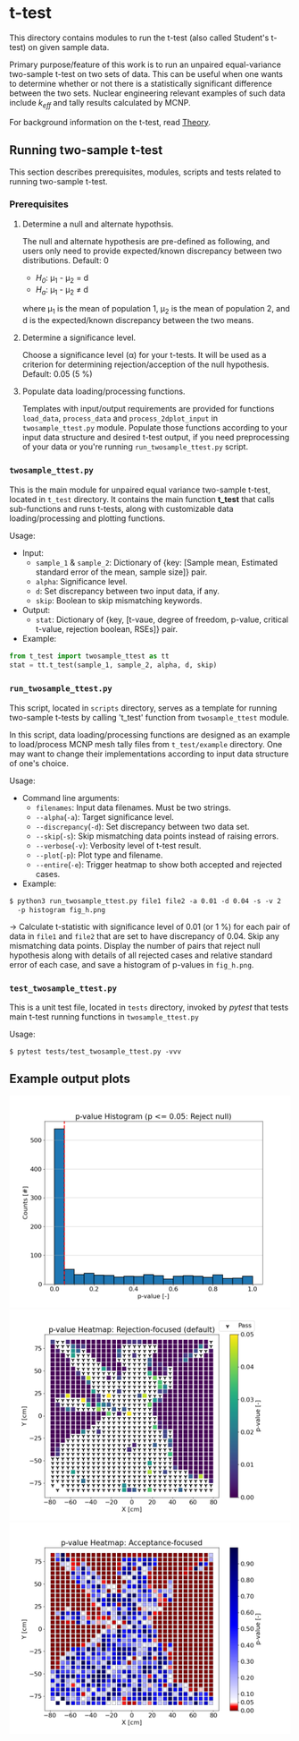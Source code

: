 # t-test

This directory contains modules to run the t-test (also called Student's t-test)
on given sample data.

Primary purpose/feature of this work is to run an unpaired equal-variance
two-sample t-test on two sets of data.
This can be useful when one wants to determine whether or not there is a
statistically significant difference between the two sets.
Nuclear engineering relevant examples of such data include *k<sub>eff</sub>* and
tally results calculated by MCNP.

For background information on the t-test, read [Theory](THEORY.md).


## Running two-sample t-test

This section describes prerequisites, modules, scripts and tests related to
running two-sample t-test.


### Prerequisites

1. Determine a null and alternate hypothsis.

   The null and alternate hypothesis are pre-defined as following, and users
   only need to provide expected/known discrepancy between two distributions.
   Default: 0

   - *H<sub>0</sub>*: μ<sub>1</sub> - μ<sub>2</sub> = d
   - *H<sub>a</sub>*: μ<sub>1</sub> - μ<sub>2</sub> ≠ d

   where μ<sub>1</sub> is the mean of population 1, μ<sub>2</sub> is the mean of
   population 2, and d is the expected/known discrepancy between the two means.

2. Determine a significance level.

   Choose a significance level (α) for your t-tests. It will be used as a
   criterion for determining rejection/acception of the null hypothesis.
   Default: 0.05 (5 %)

3. Populate data loading/processing functions.

   Templates with input/output requirements are provided for functions
   `load_data`, `process_data` and `process_2dplot_input` in
   `twosample_ttest.py` module.
   Populate those functions according to your input data structure and desired
   t-test output, if you need preprocessing of your data or you're running
   `run_twosample_ttest.py` script.


### `twosample_ttest.py`

This is the main module for unpaired equal variance two-sample t-test,
located in `t_test` directory.
It contains the main function **t_test** that calls sub-functions and runs
t-tests, along with customizable data loading/processing and plotting functions.

Usage:

- Input:
  - `sample_1` & `sample_2`: Dictionary of {key: [Sample mean, Estimated standard
    error of the mean, sample size]} pair.
  - `alpha`: Significance level.
  - `d`: Set discrepancy between two input data, if any.
  - `skip`: Boolean to skip mismatching keywords.
- Output:
  - `stat`: Dictionary of {key, [t-vaue, degree of freedom, p-value,
    critical t-value, rejection boolean, RSEs]} pair.
- Example:
```python
from t_test import twosample_ttest as tt
stat = tt.t_test(sample_1, sample_2, alpha, d, skip)
```


### `run_twosample_ttest.py`

This script, located in `scripts` directory, serves as a template for running
two-sample t-tests by calling 't_test' function from `twosample_ttest` module.

In this script, data loading/processing functions are designed as an example
to load/process MCNP mesh tally files from `t_test/example` directory.
One may want to change their implementations according to input data structure
of one's choice.

Usage:
- Command line arguments:
  - `filenames`: Input data filenames. Must be two strings.
  - `--alpha`(`-a`): Target significance level.
  - `--discrepancy`(`-d`): Set discrepancy between two data set.
  - `--skip`(`-s`): Skip mismatching data points instead of raising errors.
  - `--verbose`(`-v`): Verbosity level of t-test result.
  - `--plot`(`-p`): Plot type and filename.
  - `--entire`(`-e`): Trigger heatmap to show both accepted and rejected cases.
- Example:
```shell
$ python3 run_twosample_ttest.py file1 file2 -a 0.01 -d 0.04 -s -v 2
  -p histogram fig_h.png
```
→ Calculate t-statistic with significance level of 0.01 (or 1 %)
for each pair of data in `file1` and `file2` that are set to have discrepancy
of 0.04. Skip any mismatching data points. Display the number of pairs that
reject null hypothesis along with details of all rejected cases and relative
standard error of each case, and save a histogram of p-values in `fig_h.png`.


### `test_twosample_ttest.py`

This is a unit test file, located in `tests` directory, invoked by *pytest*
that tests main t-test running functions in `twosample_ttest.py`

Usage:
```shell
$ pytest tests/test_twosample_ttest.py -vvv
```


## Example output plots

![histogram](example/ex-histogram_uwnr-flux-comp.png)
![heatmap-rej-focused](example/ex-heatmap_uwnr-flux-comp_rej-focused.png)
![heatmap-acc-focused](example/ex-heatmap_uwnr-flux-comp_acc-focused.png)
